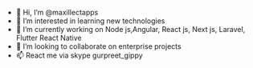 - 👋 Hi, I’m @maxillectapps
- 👀 I’m interested in learning new technologies
- 🌱 I’m currently working on Node js,Angular, React js, Next js, Laravel, Flutter React Native
- 💞️ I’m looking to collaborate on enterprise projects
- 📫 React me via skype gurpreet_gippy

<!---
maxillectapps/maxillectapps is a ✨ special ✨ repository because its `README.md` (this file) appears on your GitHub profile.
You can click the Preview link to take a look at your changes.
--->
